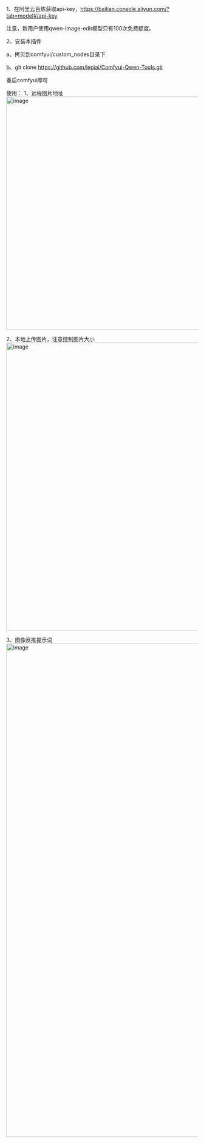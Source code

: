 1、在阿里云百炼获取api-key，https://bailian.console.aliyun.com/?tab=model#/api-key

注意，新用户使用qwen-image-edit模型只有100次免费额度。

2、安装本插件

a、拷贝到comfyui/custom_nodes目录下

b、git clone https://github.com/lepiai/Comfyui-Qwen-Tools.git

重启comfyui即可


使用：
1、远程图片地址
<img width="1098" height="612" alt="image" src="https://github.com/user-attachments/assets/a3b36298-b3d6-4514-abc4-e225b32d1832" />


2、本地上传图片，注意控制图片大小
<img width="1515" height="756" alt="image" src="https://github.com/user-attachments/assets/4a973a72-b189-4952-be01-fdf64f72b566" />


3、图像反推提示词
<img width="2412" height="1296" alt="image" src="https://github.com/user-attachments/assets/22723be0-0131-4619-812b-b1d2bd69405e" />
